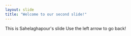 ```yaml
---
layout: slide
title: "Welcome to our second slide!"
---
```


This is Sahelaghapour's slide
Use the left arrow to go back!
